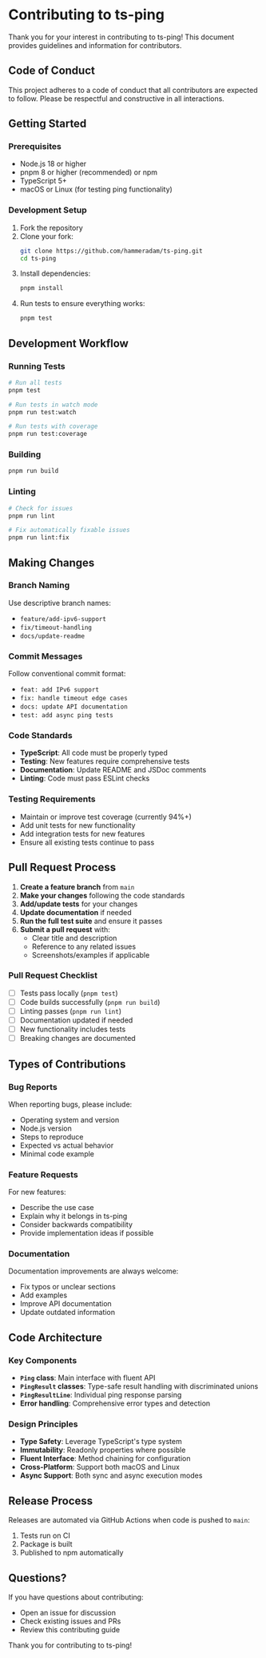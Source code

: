 # Contributing to ts-ping

Thank you for your interest in contributing to ts-ping! This document provides guidelines and information for contributors.

## Code of Conduct

This project adheres to a code of conduct that all contributors are expected to follow. Please be respectful and constructive in all interactions.

## Getting Started

### Prerequisites

- Node.js 18 or higher
- pnpm 8 or higher (recommended) or npm
- TypeScript 5+
- macOS or Linux (for testing ping functionality)

### Development Setup

1. Fork the repository
2. Clone your fork:
   ```bash
   git clone https://github.com/hammeradam/ts-ping.git
   cd ts-ping
   ```
3. Install dependencies:
   ```bash
   pnpm install
   ```
4. Run tests to ensure everything works:
   ```bash
   pnpm test
   ```

## Development Workflow

### Running Tests

```bash
# Run all tests
pnpm test

# Run tests in watch mode
pnpm run test:watch

# Run tests with coverage
pnpm run test:coverage
```

### Building

```bash
pnpm run build
```

### Linting

```bash
# Check for issues
pnpm run lint

# Fix automatically fixable issues
pnpm run lint:fix
```

## Making Changes

### Branch Naming

Use descriptive branch names:
- `feature/add-ipv6-support`
- `fix/timeout-handling`
- `docs/update-readme`

### Commit Messages

Follow conventional commit format:
- `feat: add IPv6 support`
- `fix: handle timeout edge cases`
- `docs: update API documentation`
- `test: add async ping tests`

### Code Standards

- **TypeScript**: All code must be properly typed
- **Testing**: New features require comprehensive tests
- **Documentation**: Update README and JSDoc comments
- **Linting**: Code must pass ESLint checks

### Testing Requirements

- Maintain or improve test coverage (currently 94%+)
- Add unit tests for new functionality
- Add integration tests for new features
- Ensure all existing tests continue to pass

## Pull Request Process

1. **Create a feature branch** from `main`
2. **Make your changes** following the code standards
3. **Add/update tests** for your changes
4. **Update documentation** if needed
5. **Run the full test suite** and ensure it passes
6. **Submit a pull request** with:
   - Clear title and description
   - Reference to any related issues
   - Screenshots/examples if applicable

### Pull Request Checklist

- [ ] Tests pass locally (`pnpm test`)
- [ ] Code builds successfully (`pnpm run build`)
- [ ] Linting passes (`pnpm run lint`)
- [ ] Documentation updated if needed
- [ ] New functionality includes tests
- [ ] Breaking changes are documented

## Types of Contributions

### Bug Reports

When reporting bugs, please include:
- Operating system and version
- Node.js version
- Steps to reproduce
- Expected vs actual behavior
- Minimal code example

### Feature Requests

For new features:
- Describe the use case
- Explain why it belongs in ts-ping
- Consider backwards compatibility
- Provide implementation ideas if possible

### Documentation

Documentation improvements are always welcome:
- Fix typos or unclear sections
- Add examples
- Improve API documentation
- Update outdated information

## Code Architecture

### Key Components

- **`Ping` class**: Main interface with fluent API
- **`PingResult` classes**: Type-safe result handling with discriminated unions
- **`PingResultLine`**: Individual ping response parsing
- **Error handling**: Comprehensive error types and detection

### Design Principles

- **Type Safety**: Leverage TypeScript's type system
- **Immutability**: Readonly properties where possible
- **Fluent Interface**: Method chaining for configuration
- **Cross-Platform**: Support both macOS and Linux
- **Async Support**: Both sync and async execution modes

## Release Process

Releases are automated via GitHub Actions when code is pushed to `main`:

1. Tests run on CI
2. Package is built
3. Published to npm automatically

## Questions?

If you have questions about contributing:
- Open an issue for discussion
- Check existing issues and PRs
- Review this contributing guide

Thank you for contributing to ts-ping!
